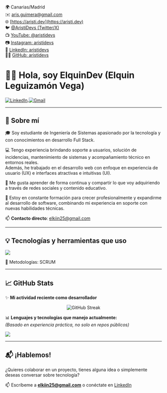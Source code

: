 <p align="left">

🌍 Canarias/Madrid  
✉️ [aris.guimera@gmail.com](mailto:aris.guimera@gmail.com)  
🌐 [https://aristi.dev](https://aristi.dev)  
🐦 [@AristiDevs (Twitter/X)](https://twitter.com/AristiDevs)  
📺 [YouTube: @aristidevs](https://www.youtube.com/@aristidevs)  
📷 [Instagram: aristidevs](https://instagram.com/aristidevs)  
💼 [LinkedIn: aristidevs](https://linkedin.com/in/aristidevs)  
👨‍💻 [GitHub: aristidevs](https://github.com/aristidevs)  

</p>



# 👨‍💻 Hola, soy ElquinDev (Elquin Leguizamón Vega)

<p align="left">
  <a href="https://www.linkedin.com/in/elquin-l-222802139" target="blank">
    <img align="center" src="https://img.shields.io/badge/LinkedIn-0077B5?style=for-the-badge&logo=linkedin&logoColor=white" alt="LinkedIn"/>
  </a>

  <a href="mailto:elkiin25@gmail.com" target="blank">
    <img align="center" src="https://img.shields.io/badge/Gmail-D14836?style=for-the-badge&logo=gmail&logoColor=white" alt="Gmail"/>
  </a>
</p>

---


## 🧠 Sobre mí

🎓 Soy estudiante de Ingeniería de Sistemas apasionado por la tecnología y con conocimientos en desarrollo Full Stack.

💻 Tengo experiencia brindando soporte a usuarios, solución de incidencias, mantenimiento de sistemas y acompañamiento técnico en entornos reales.  
Además, he trabajado en el desarrollo web con enfoque en experiencia de usuario (UX) e interfaces atractivas e intuitivas (UI).


🎥 Me gusta aprender de forma continua y compartir lo que voy adquiriendo a través de redes sociales y contenido educativo.

🚀 Estoy en constante formación para crecer profesionalmente y expandirme al desarrollo de software, combinando mi experiencia en soporte con nuevas habilidades técnicas.

📫 **Contacto directo**: elkiin25@gmail.com

---

## 💡 Tecnologías y herramientas que uso

<p align="left">
  <img src="https://skillicons.dev/icons?i=php,py,html,css,react,mysql,mongodb,github&perline=8" />
</p>

🧩 Metodologías: SCRUM

---

## 📈 GitHub Stats

✨ **Mi actividad reciente como desarrollador**

<p align="center">
  <img src="https://github-readme-streak-stats.herokuapp.com/?user=unsimpledev&theme=tokyonight&hide_border=true&date_format=M%20j%5B%2C%20Y%5D" alt="GitHub Streak" />
</p>

📊 **Lenguajes y tecnologías que manejo actualmente:**  
*(Basado en experiencia práctica, no solo en repos públicos)*


<p align="left">
  <img src="https://skillicons.dev/icons?i=py,html,css,php,react,mysql,mongodb,dotnet,cs&perline=6" />
</p>


---

## 📬 ¡Hablemos!

¿Quieres colaborar en un proyecto, tienes alguna idea o simplemente deseas conversar sobre tecnología?

📫 Escríbeme a **elkiin25@gmail.com** o conéctate en [LinkedIn](https://www.linkedin.com/in/elquin-l-222802139)

